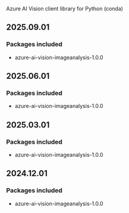 Azure AI Vision client library for Python (conda)

## 2025.09.01

### Packages included

- azure-ai-vision-imageanalysis-1.0.0

## 2025.06.01

### Packages included

- azure-ai-vision-imageanalysis-1.0.0

## 2025.03.01

### Packages included

- azure-ai-vision-imageanalysis-1.0.0

## 2024.12.01

### Packages included

- azure-ai-vision-imageanalysis-1.0.0
